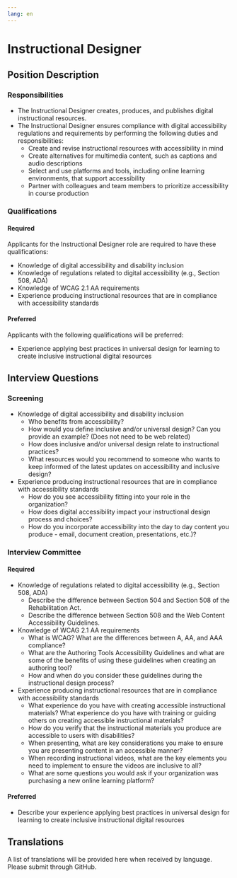 ```yaml
---
lang: en
---
```

# Instructional Designer

## Position Description

### Responsibilities
- The Instructional Designer creates, produces, and publishes digital instructional resources.
- The Instructional Designer ensures compliance with digital accessibility regulations and requirements by performing the following duties and responsibilities:
  - Create and revise instructional resources with accessibility in mind
  - Create alternatives for multimedia content, such as captions and audio descriptions
  - Select and use platforms and tools, including online learning environments, that support accessibility
  - Partner with colleagues and team members to prioritize accessibility in course production

### Qualifications
#### Required
Applicants for the Instructional Designer role are required to have these qualifications:
- Knowledge of digital accessibility and disability inclusion
- Knowledge of regulations related to digital accessibility (e.g., Section 508, ADA)
- Knowledge of WCAG 2.1 AA requirements
- Experience producing instructional resources that are in compliance with accessibility standards

#### Preferred
Applicants with the following qualifications will be preferred:
- Experience applying best practices in universal design for learning to create inclusive instructional digital resources

## Interview Questions

### Screening
- Knowledge of digital accessibility and disability inclusion
  - Who benefits from accessibility?
  - How would you define inclusive and/or universal design? Can you provide an example? (Does not need to be web related)
  - How does inclusive and/or universal design relate to instructional practices?
  - What resources would you recommend to someone who wants to keep informed of the latest updates on accessibility and inclusive design?
- Experience producing instructional resources that are in compliance with accessibility standards
  - How do you see accessibility fitting into your role in the organization?
  - How does digital accessibility impact your instructional design process and choices?
  - How do you incorporate accessibility into the day to day content you produce - email, document creation, presentations, etc.)? 


### Interview Committee
#### Required
- Knowledge of regulations related to digital accessibility (e.g., Section 508, ADA)
  - Describe the difference between Section 504 and Section 508 of the Rehabilitation Act.
  - Describe the difference between Section 508 and the Web Content Accessibility Guidelines.
- Knowledge of WCAG 2.1 AA requirements
  - What is WCAG? What are the differences between A, AA, and AAA compliance?
  - What are the Authoring Tools Accessibility Guidelines and what are some of the benefits of using these guidelines when creating an authoring tool?
  - How and when do you consider these guidelines during the instructional design process? 
- Experience producing instructional resources that are in compliance with accessibility standards
  - What experience do you have with creating accessible instructional materials? What experience do you have with training or guiding others on creating accessible instructional materials?
  - How do you verify that the instructional materials you produce are accessible to users with disabilities? 
  - When presenting, what are key considerations you make to ensure you are presenting content in an accessible manner?
  - When recording instructional videos, what are the key elements you need to implement to ensure the videos are inclusive to all?
  - What are some questions you would ask if your organization was purchasing a new online learning platform?

#### Preferred
- Describe your experience applying best practices in universal design for learning to create inclusive instructional digital resources

## Translations
A list of translations will be provided here when received by language. Please submit through GitHub.
